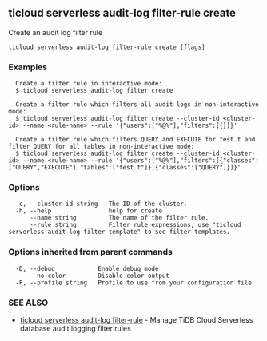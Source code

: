 ## ticloud serverless audit-log filter-rule create

Create an audit log filter rule

```
ticloud serverless audit-log filter-rule create [flags]
```

### Examples

```
  Create a filter rule in interactive mode:
  $ ticloud serverless audit-log filter create

  Create a filter rule which filters all audit logs in non-interactive mode:
  $ ticloud serverless audit-log filter create --cluster-id <cluster-id> --name <rule-name> --rule '{"users":["%@%"],"filters":[{}]}'

  Create a filter rule which filters QUERY and EXECUTE for test.t and filter QUERY for all tables in non-interactive mode:
  $ ticloud serverless audit-log filter create --cluster-id <cluster-id> --name <rule-name> --rule '{"users":["%@%"],"filters":[{"classes":["QUERY","EXECUTE"],"tables":["test.t"]},{"classes":["QUERY"]}]}'

```

### Options

```
  -c, --cluster-id string   The ID of the cluster.
  -h, --help                help for create
      --name string         The name of the filter rule.
      --rule string         Filter rule expressions, use "ticloud serverless audit-log filter template" to see filter templates.
```

### Options inherited from parent commands

```
  -D, --debug            Enable debug mode
      --no-color         Disable color output
  -P, --profile string   Profile to use from your configuration file
```

### SEE ALSO

* [ticloud serverless audit-log filter-rule](ticloud_serverless_audit-log_filter-rule.md)	 - Manage TiDB Cloud Serverless database audit logging filter rules

